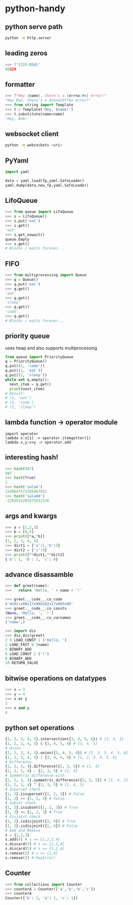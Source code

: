 # python-handy
## python serve path
```bash
python -m http.server
```
## leading zeros
```python
>>> f"{329:05d}"
00329
```
## formatter
```python
>>> f"Hey {name}, there's a {errno:#x} error!"
"Hey Bob, there's a 0xbadc0ffee error!"
>>> from string import Template
>>> t = Template('Hey, $name!')
>>> t.substitute(name=name)
'Hey, Bob!'
```
## websocket client
```bash
python -m websockets <uri>
```
## PyYaml
```python
import yaml

data = yaml.load(fp,yaml.SafeLoader)
yaml.dump(data,new_fp,yaml.SafeLoader)
```
## LifoQueue
```python
>>> from queue import LifoQueue
>>> s = LifoQueue()
>>> s.put('eat')
>>> s.get()
'eat'
>>> s.get_nowait()
queue.Empty
>>> s.get()
# Blocks / waits forever...
```
## FIFO
```python
>>> from multiprocessing import Queue
>>> q = Queue()
>>> q.put('eat')
>>> q.get()
'eat'
>>> q.get()
'sleep'
>>> q.get()
'code'
>>> q.get()
# Blocks / waits forever...
```
## priority queue
uses heap and also supports multiprocessing
```python
from queue import PriorityQueue
q = PriorityQueue()
q.put((2, 'code'))
q.put((1, 'eat'))
q.put((3, 'sleep'))
while not q.empty():
  next_item = q.get()
  print(next_item)
# Result:
# (1, 'eat')
# (2, 'code')
# (3, 'sleep')
```
## lambda function -> operator module
```
import operator
lambda x:x[1] -> operator.itemgetter(1)
lambda x,y:x+y -> operator.add
```
## interesting hash!
```python
>>> hash(987)
987
>>> hash(True)
1
>>> hash('salam')
1248647572205467951
>>> hash('salam0')
-2263522201675412136
```
## args and kwargs
```python 
>>> a = [1,2,3]
>>> b = [4,5]
>>> print([*a,*b])
[1, 2, 3, 4, 5]
>>> dict1 = {'a':1,'b':2}
>>> dict2 = {'c':0}
>>> print({**dict1,**dict2}
{'a': 1, 'b': 2, 'c': 0}
```
## advance disassamble 
```python
>>> def greet(name):
>>>   return 'Hello, ' + name + '!'

>>> greet.__code__.co_code
b'dx01|x00x17x00dx02x17x00Sx00'
>>> greet.__code__.co_consts
(None, 'Hello, ', '!')
>>> greet.__code__.co_varnames
('name',)

>>> import dis
>>> dis.dis(greet)
2 0 LOAD_CONST 1 ('Hello, ')
2 LOAD_FAST 0 (name)
4 BINARY_ADD
6 LOAD_CONST 2 ('!')
8 BINARY_ADD
10 RETURN_VALUE
```
## bitwise operations on datatypes
```python
>>> x = 3
>>> y = 4
>>> x or y
3
>>> x and y
4
```
## python set operations
```python
{1, 2, 3, 4, 5}.intersection({3, 4, 5, 6}) # {3, 4, 5}
{1, 2, 3, 4, 5} & {3, 4, 5, 6} # {3, 4, 5}
# Union
{1, 2, 3, 4, 5}.union({3, 4, 5, 6}) # {1, 2, 3, 4, 5, 6}
{1, 2, 3, 4, 5} | {3, 4, 5, 6} # {1, 2, 3, 4, 5, 6}
# Difference
{1, 2, 3, 4}.difference({2, 3, 5}) # {1, 4}
{1, 2, 3, 4} - {2, 3, 5} # {1, 4}
# Symmetric difference with
{1, 2, 3, 4}.symmetric_difference({2, 3, 5}) # {1, 4, 5}
{1, 2, 3, 4} ^ {2, 3, 5} # {1, 4, 5}
# Superset check
{1, 2}.issuperset({1, 2, 3}) # False
{1, 2} >= {1, 2, 3} # False
# Subset check
{1, 2}.issubset({1, 2, 3}) # True
{1, 2} <= {1, 2, 3} # True
# Disjoint check
{1, 2}.isdisjoint({3, 4}) # True
{1, 2}.isdisjoint({1, 4}) # False
# Add and Remove
s = {1,2,3}
s.add(4) # s == {1,2,3,4}
s.discard(3) # s == {1,2,4}
s.discard(5) # s == {1,2,4}
s.remove(2) # s == {1,4}
s.remove(2) # KeyError!
```
## Counter
```python
>>> from collections import Counter
>>> counterA = Counter(['a','b','b','c'])
>>> counterA
Counter({'b': 2, 'a': 1, 'c': 1})
```
